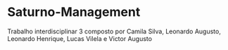# Saturno-Management
Trabalho interdisciplinar 3 composto por Camila Silva, Leonardo Augusto, Leonardo Henrique, Lucas Vilela e Victor Augusto

